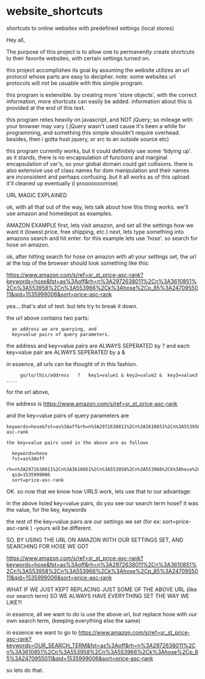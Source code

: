 # website_shortcuts
shortcuts to online websites with predefined settings (local stores)

Hey all,

The purpose of this project is to allow one to permanently create shortcuts to their favorite websites, with certain settings turned on.

this project accomplishes its goal by assuming the website utilizes an url protocol whose parts are easy to decipher.  note: some websites url protocols will not be usuable with this simple program.

this program is extensible.  by creating more 'store objects', with the correct information, more shortcuts can easily be added.  information about this is provided at the end of this text.

this program relies heavily on javascript, and NOT jQuery; so mileage with your browser may vary ( jQuery wasn't used cause it's been a while for programming, and something this simple shouldn't require overhead.  besides, then i gotta host jquery, or src to an outside source etc)

this program currently works, but it could definitely use some 'tidying up'.  as it stands, there is no encapsulation of functions and marginal encapsulation of var's, so your global domain could get collisions.  there is also extensive use of class names for dom manipulation and their names are inconsistent and perhaps confusing.  but it all works as of this upload.  it'll cleaned up eventually (i prooooooomise)



URL MAGIC EXPLAINED

ok, with all that out of the way, lets talk about how this thing works.  we'll use amazon and homedepot as examples.

AMAZON EXAMPLE
   first, lets visit amazon, and set all the settings how we want it (lowest price, free shipping, etc.)
   next, lets type something into amazons search and hit enter.  for this example lets use 'hose'.  so search for hose on amazon.
   
   ok, after hitting search for hose on amazon with all your settings set, the url at the top of the browser should look something like this: 
   
   https://www.amazon.com/s/ref=sr_st_price-asc-rank?keywords=hose&fst=as%3Aoff&rh=n%3A2972638011%2Cn%3A3610851%2Cn%3A553958%2Cn%3A553966%2Ck%3Ahose%2Cp_85%3A2470955011&qid=1535999006&sort=price-asc-rank
   

yea....that's alot of text.  but lets try to break it down.  

the url above contains two parts: 

      an address we are querying, and 
      key=value pairs of query parameters.  
        
   the address and key=value pairs are ALWAYS SEPERATED by ?
   and each key=value pair are ALWAYS SEPERATED by a &
      
   in essence, all urls can be thought of in this fashion.

         go/to/this/address   ?   key1=value1 & key2=value2 &  key3=value3  ....

for the url above, 
  
  the address is 
    https://www.amazon.com/s/ref=sr_st_price-asc-rank
  
  and the key=value pairs of query parameters are
    
    keywords=hose&fst=as%3Aoff&rh=n%3A2972638011%2Cn%3A3610851%2Cn%3A553958%2Cn%3A553966%2Ck%3Ahose%2Cp_85%3A2470955011&qid=1535999006&sort=price-asc-rank
    
    the key=value pairs used in the above are as follows
      
      keywords=hose
      fst=as%3Aoff
      rh=n%3A2972638011%2Cn%3A3610851%2Cn%3A553958%2Cn%3A553966%2Ck%3Ahose%2Cp_85%3A2470955011
      qid=1535999006
      sort=price-asc-rank
  
 
 OK.  so now that we know how URLS work, lets use that to our advantage:
 
 in the above listed key=value pairs, do you see our search term hose?
 it was the value, for the key, keywords
 
 the rest of the key=value pairs are our settings we set (for ex:   sort=price-asc-rank )  -yours will be different.
 

SO, BY USING THE URL ON AMAZON WITH OUR SETTINGS SET, AND SEARCHING FOR HOSE WE GOT

https://www.amazon.com/s/ref=sr_st_price-asc-rank?keywords=hose&fst=as%3Aoff&rh=n%3A2972638011%2Cn%3A3610851%2Cn%3A553958%2Cn%3A553966%2Ck%3Ahose%2Cp_85%3A2470955011&qid=1535999006&sort=price-asc-rank

WHAT IF WE JUST KEPT REPLACING JUST SOME OF THE ABOVE URL (like our search term) SO WE ALWAYS HAVE EVERYTHING SET THE WAY WE LIKE?!

in essence, all we want to do is use the above url, but replace hose with our own search term, (keeping everything else the same)

in essence we want to go to
https://www.amazon.com/s/ref=sr_st_price-asc-rank?keywords=OUR_SEARCH_TERM&fst=as%3Aoff&rh=n%3A2972638011%2Cn%3A3610851%2Cn%3A553958%2Cn%3A553966%2Ck%3Ahose%2Cp_85%3A2470955011&qid=1535999006&sort=price-asc-rank


so lets do that.



